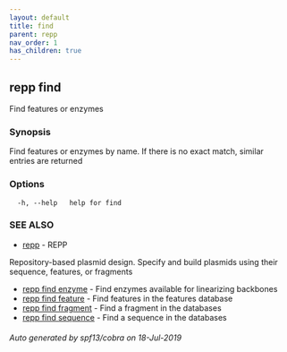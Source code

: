 ```yaml
---
layout: default
title: find
parent: repp
nav_order: 1
has_children: true
---
```

## repp find

Find features or enzymes

### Synopsis

Find features or enzymes by name.
If there is no exact match, similar entries are returned

### Options

```
  -h, --help   help for find
```

### SEE ALSO

* [repp](repp)	 - REPP
	
Repository-based plasmid design. Specify and build plasmids using
their sequence, features, or fragments
* [repp find enzyme](repp_find_enzyme)	 - Find enzymes available for linearizing backbones
* [repp find feature](repp_find_feature)	 - Find features in the features database
* [repp find fragment](repp_find_fragment)	 - Find a fragment in the databases
* [repp find sequence](repp_find_sequence)	 - Find a sequence in the databases

###### Auto generated by spf13/cobra on 18-Jul-2019
